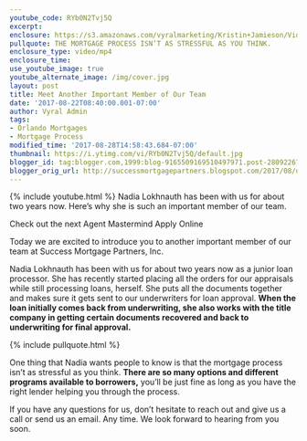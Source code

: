 ```yaml
---
youtube_code: RYb0N2Tvj5Q
excerpt:
enclosure: https://s3.amazonaws.com/vyralmarketing/Kristin+Jamieson/Videos/Orlando+Mortgages-+Meet+Nadia+Lokhnauth.mp4
pullquote: THE MORTGAGE PROCESS ISN’T AS STRESSFUL AS YOU THINK.
enclosure_type: video/mp4
enclosure_time:
use_youtube_image: true
youtube_alternate_image: /img/cover.jpg
layout: post
title: Meet Another Important Member of Our Team
date: '2017-08-22T08:40:00.001-07:00'
author: Vyral Admin
tags:
- Orlando Mortgages
- Mortgage Process
modified_time: '2017-08-28T14:58:43.684-07:00'
thumbnail: https://i.ytimg.com/vi/RYb0N2Tvj5Q/default.jpg
blogger_id: tag:blogger.com,1999:blog-9165509169510497971.post-2809226771252125121
blogger_orig_url: http://successmortgagepartners.blogspot.com/2017/08/orlando-mortgages-have-you-met-nadia.html
---
```

{% include youtube.html %}
Nadia Lokhnauth has been with us for about two years now. Here’s why she is such an important member of our team.

Check out the next Agent Mastermind
Apply Online

Today we are excited to introduce you to another important member of our team at Success Mortgage Partners, Inc.

Nadia Lokhnauth has been with us for about two years now as a junior loan processor. She has recently started placing all the orders for our appraisals while still processing loans, herself. She puts all the documents together and makes sure it gets sent to our underwriters for loan approval. **When the loan initially comes back from underwriting, she also works with the title company in getting certain documents recovered and back to underwriting for final approval.**

{% include pullquote.html %}

One thing that Nadia wants people to know is that the mortgage process isn’t as stressful as you think. **There are so many options and different programs available to borrowers,** you’ll be just fine as long as you have the right lender helping you through the process.

If you have any questions for us, don’t hesitate to reach out and give us a call or send us an email. Any time. We look forward to hearing from you soon.

